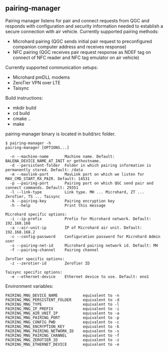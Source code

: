 ## pairing-manager

Pairing manager listens for pair and connect requests from QGC and responds with configuration and security information needed to establish a secure connection with air vehicle.
Currently supported pairing methods:
- Microhard pairing (QGC sends initial pair request to preconfigured companion computer address and receives response)
- NFC pairing       (QGC receives pair request response as NDEF tag on connect of NFC reader and NFC tag emulator on air vehicle)

Currently supported communication setups:
- Microhard pmDLL modems
- ZeroTier VPN over LTE
- Taisync

Build instructions:
- mkdir build
- cd build
- cmake ..
- make

pairing-manager binary is located in build/src folder.

```
$ pairing-manager -h
pairing-manager [OPTIONS...]

  -n --machine-name       Machine name. Default: BALENA_DEVICE_NAME_AT_INIT or gethostname.
  -d --persistent-folder  Folder in which pairing information is permanently stored. Default: /data
  -m --mavlink-port       MavLink port on which we listen for MAV_CMD_START_RX_PAIR. Default: 14531
  -p --pairing-port       Pairing port on which QGC send pair and connect commands. Default: 29351
  -l --link-type          Link type. MH ... Microhard, ZT ... ZeroTier, TS ... Taisync
  -k --pairing-key        Pairing encryption key
  -h --help               Print this message

Microhard specific options:
  -i --ip-prefix          Prefix for Microhard network. Default: 192.168.168
  -a --air-unit-ip        IP of Microhard air unit. Default: 192.168.168.2
  -c --config-password    Configuration password for Microhard Admin user
  -s --pairing-net-id     Microhard pairing network id. Default: MH
  -f --pairing-channel    Pairing channel

ZeroTier specific options:
  -z --zerotier-id        ZeroTier ID

Taisync specific options:
  -e --ethernet-device    Ethernet device to use. Default: eno1
```

Environment variables:
```
PAIRING_MNG_DEVICE_NAME           equivalent to -n
PAIRING_MNG_PERSISTENT_FOLDER     equivalent to -d
PAIRING_MNG_TYPE                  equivalent to -l
PAIRING_MNG_IP_PREFIX             equivalent to -i
PAIRING_MNG_AIR_UNIT_IP           equivalent to -a
PAIRING_MNG_PAIRING_PORT          equivalent to -p
PAIRING_MNG_CONFIG_PWD            equivalent to -c
PAIRING_MNG_ENCRYPTION_KEY        equivalent to -k
PAIRING_MNG_PAIRING_NETWORK_ID    equivalent to -s
PAIRING_MNG_PAIRING_CHANNEL       equivalent to -f
PAIRING_MNG_ZEROTIER_ID           equivalent to -z
PAIRING_MNG_ETHERNET_DEVICE       equivalent to -e
```

